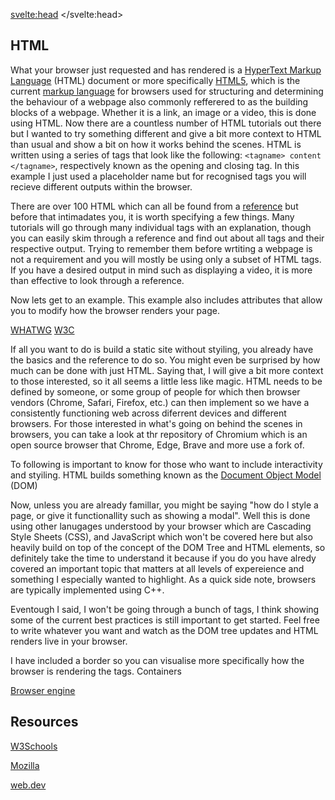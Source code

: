 <script>
import DOMTree from "$lib/DOM-Tree.svelte";
import HTMLatt from "$lib/HTML-Attributes.svelte";
import HTMLrender from "$lib/HTML-Render.svelte";
</script>

<svelte:head>
	<title>HTML | Sergen Karaoglan</title>
	<meta name="description" content="Learn the fundamentals of HTML" />
</svelte:head>



<article class="max-sm:mx-4 prose lg:prose-xl m-auto pt-16">

# HTML
What your browser just requested and has rendered is a [HyperText Markup Language](https://en.wikipedia.org/wiki/HTML) (HTML) document or more specifically [HTML5](https://en.wikipedia.org/wiki/HTML5), which is the current [markup language](https://en.wikipedia.org/wiki/Markup_language) for browsers used for structuring and determining the behaviour of a webpage also commonly refferered to as the building blocks of a webpage. Whether it is a link, an image or a video, this is done using HTML. Now there are a countless number of HTML tutorials out there but I wanted to try something different and give a bit more context to HTML than usual and show a bit on how it works behind the scenes. HTML is written using a series of tags that look like the following: ```<tagname> content </tagname>```, respectively known as the opening and closing tag. In this example I just used a placeholder name but for recognised tags you will recieve different outputs within the browser. 



There are over 100 HTML which can all be found from a [reference](https://www.w3schools.com/tags/) but before that intimadates you, it is worth specifying a few things. Many tutorials will go through many individual tags with an explanation, though you can easily skim through a reference and find out about all tags and their respective output. Trying to remember them before wrtiting a webpage is not a requirement and you will mostly be using only a subset of HTML tags. If you have a desired output in mind such as displaying a video, it is more than effective to look through a reference.

Now lets get to an example. This example also includes attributes that allow you to modify how the browser renders your page.
<HTMLatt />

[WHATWG](https://en.wikipedia.org/wiki/WHATWG)
[W3C](https://en.wikipedia.org/wiki/World_Wide_Web_Consortium)

If all you want to do is build a static site without styiling, you already have the basics and the reference to do so. You might even be surprised by how much can be done with just HTML. Saying that, I will give a bit more context to those interested, so it all seems a little less like magic. HTML needs to be defined by someone, or some group of people for which then browser vendors (Chrome, Safari, Firefox, etc.) can then implement so we have a consistently functioning web across diferrent devices and different browsers. For those interested in what's going on behind the scenes in browsers, you can take a look at thr repository of Chromium which is an open source browser that Chrome, Edge, Brave and more use a fork of. 

To following is important to know for those who want to include interactivity and styiling. HTML builds something known as the [Document Object Model](https://en.wikipedia.org/wiki/Document_Object_Model) (DOM)

<div class="w-fit m-auto p-5">
<DOMTree />
</div>

Now, unless you are already famillar, you might be saying "how do I style a page, or give it functionallity such as showing a modal". Well this is done using other lanugages understood by your browser which are Cascading Style Sheets (CSS), and JavaScript which won't be covered here but also heavily build on top of the concept of the DOM Tree and HTML elements, so definitely take the time to understand it because if you do you have alredy covered an important topic that matters at all levels of expereience and something I especially wanted to highlight. As a quick side note, browsers are typically implemented using C++.

Eventough I said, I won't be going through a bunch of tags, I think showing some of the current best practices is still important to get started. Feel free to write whatever you want and watch as the DOM tree updates and HTML renders live in your browser.

<!-- API -->

I have included a border so you can visualise more specifically how the browser is rendering the tags.
Containers

<HTMLrender />

[Browser engine](https://en.wikipedia.org/wiki/Browser_engine)
## Resources
[W3Schools](https://www.w3schools.com/html/default.asp)

[Mozilla](https://developer.mozilla.org/en-US/docs/Web/HTML)

[web.dev](https://web.dev/learn/html/)
</article>